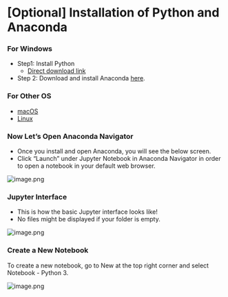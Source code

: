 # \[Optional\] Installation of Python and Anaconda

### For Windows

* Step1: Install Python 
  * [Direct download link](https://www.python.org/downloads/)
* Step 2: Download and install Anaconda [here](https://docs.anaconda.com/anaconda/install/windows/).

### For Other OS

* [macOS](https://docs.anaconda.com/anaconda/install/mac-os/)
* [Linux](https://docs.anaconda.com/anaconda/install/linux/)

### Now Let’s Open Anaconda Navigator

* Once you install and open Anaconda, you will see the below screen.
* Click “Launch” under Jupyter Notebook in Anaconda Navigator in order to open a notebook in your default web browser.

![image.png](https://dphi-live.s3.amazonaws.com/media_uploads/image_1e08f0a89162405ba36c353454a3f78b.png)

### Jupyter Interface

* This is how the basic Jupyter interface looks like! 
* No files might be displayed if your folder is empty.

![image.png](https://dphi-live.s3.amazonaws.com/media_uploads/image_d4c63765ef1340d9b562c84e9aeb3963.png)

### Create a New Notebook

To create a new notebook, go to New at the top right corner and select Notebook - Python 3.

![image.png](https://dphi-live.s3.amazonaws.com/media_uploads/image_f5db4d4b1dff4e77802c1dba01c1c945.png)